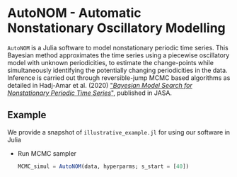 
# AutoNOM - Automatic Nonstationary Oscillatory Modelling 

`AutoNOM` is a Julia software to model nonstationary
periodic time series. This Bayesian method approximates the time series using a piecewise oscillatory model with unknown periodicities, to estimate the change-points while simultaneously identifying the potentially changing periodicities in the data. Inference is carried out through reversible-jump MCMC based
algorithms as detailed in Hadj-Amar et al. (2020) ["_Bayesian Model Search for Nonstationary Periodic Time Series_"]([https://www.cell.com/current-biology/fulltext/S0960-9822(23)01355-6](https://www.tandfonline.com/doi/full/10.1080/01621459.2019.1623043)), published in JASA.


## Example 

We provide a snapshot of `illustrative_example.jl` for using our software in Julia

* Run MCMC sampler
  ```Julia
  MCMC_simul = AutoNOM(data, hyperparms; s_start = [40])
  ```


 

